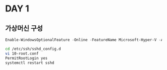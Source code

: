 # DAY 1


## 가상머신 구성

```powershell
Enable-WindowsOptionalFeature -Online -FeatureName Microsoft-Hyper-V -All
```

```bash
cd /etc/ssh/sshd_config.d
vi 10-root.conf
PermitRootLogin yes
systemctl restart sshd
```